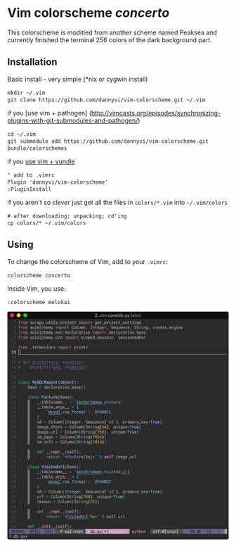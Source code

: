 Vim colorscheme *concerto*
==========================

This colorscheme is moditied from another scheme named Peaksea and currently finished
 the terminal 256 colors of the dark background part.

Installation
------------

Basic install - very simple (*nix or cygwin install)

    mkdir ~/.vim
    git clone https://github.com/dannyvi/vim-colorscheme.git ~/.vim

if you [use vim + pathogen] (http://vimcasts.org/episodes/synchronizing-plugins-with-git-submodules-and-pathogen/)

    cd ~/.vim
    git submodule add https://github.com/dannyvi/vim-colorscheme.git bundle/colorschemes

if you [use vim + vundle](https://github.com/gmarik/vundle)

    " add to .vimrc
    Plugin 'dannyvi/vim-colorscheme'
    :PluginInstall

if you aren't so clever just get all the files in `colors/*.vim` into
  `~/.vim/colors`

    # after downloading; unpacking; cd'ing
    cp colors/* ~/.vim/colors

Using
-----

To change the colorscheme of Vim, add to your `.vimrc`:

    colorscheme concerto

Inside Vim, you use:

    :colorscheme molokai

![img](vimshotcuts.png)
